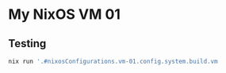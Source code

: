 # My NixOS VM 01

## Testing

```bash
nix run '.#nixosConfigurations.vm-01.config.system.build.vm
```
